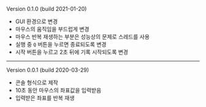 Version 0.1.0 (build 2021-01-20)

- GUI 환경으로 변경
- 마우스의 움직임을 부드럽게 변경
- 마우스 반복 재생하는 부분은 성능상의 문제로 스레드를 사용
- 실행 중 `Q` 버튼을 누르면 종료되도록 변경
- 시작 버튼을 누르고 2초 뒤에 기록 시작되도록 변경

---

Version 0.0.1 (build 2020-03-29)

- 콘솔 형식으로 제작
- 10초 동안 마우스의 좌표값을 입력받음
- 입력받은 좌표를 반복 재생